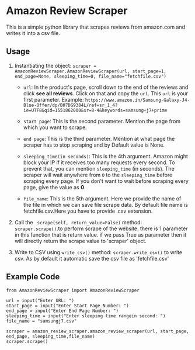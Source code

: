 # Amazon Review Scraper
This is a simple python library that scrapes reviews from amazon.com and writes it into a csv file.



## Usage
1. Instantiating the object: ```scraper = AmazonReviewScraper.AmazonReviewScraper(url, start_page=1, end_page=None, sleeping_time=0, file_name="fetchfile.csv")```

   * ```url```: In the product's page, scroll down to the end of the reviews and click **see all reviews**. Click on that and copy the ```url```. This ```url``` is your first parameter. 
   	Example: ```https://www.amazon.in/Samsung-Galaxy-J4-Blue-Offer/dp/B07DG9384L/ref=sr_1_4?ie=UTF8&qid=1551862000&sr=8-4&keywords=samsung+j7+prime```
   	
   * ```start page```: This is the second parameter. Mention the page from which you want to scrape.

   * ```end page```: This is the third parameter. Mention at what page the scraper has to stop scraping and by Default value is None.

   * ```sleeping_time(in seconds)```: This is the 4th argument. Amazon might block your IP if it receives too many requests every second. To prevent that, you can mention ```sleeping_time``` (in seconds). The scraper will wait anywhere from ```0``` to the ```sleeping_time``` before scraping every page. If you don't want to wait before scraping every page, give the value as **0**.

   * ```file_name```: This is the 5th argument. Here we provide the name of the file in which we can save file scrape data. By default file name is fetchfile.csv.Here you have to provide .csv extension.

2. Call the ``` scrape(self, return_value=False)``` method: ```scraper.scrape()```.to perform scrape of the website. there is 1 parameter in this function that is return value.
if we pass True as parameter then it will directly return the scrape value to 'scraper' object.


3. Write to CSV using ```write_csv()``` method: ```scraper.write_csv()```
to write csv. As by default it automatic save the csv file as 'fetchfile.csv'

## Example Code

```
from AmazonReviewScraper import AmazonReviewScraper

url = input("Enter URL: ")
start_page = input("Enter Start Page Number: ")
end_page = input("Enter End Page Number: ")
sleeping_time = input("Enter sleeping time rangein second: ")
file_name = "samsungj7.csv"

scraper = amazon_review_scraper.amazon_review_scraper(url, start_page, end_page, sleeping_time,file_name)
scraper.scrape()
```